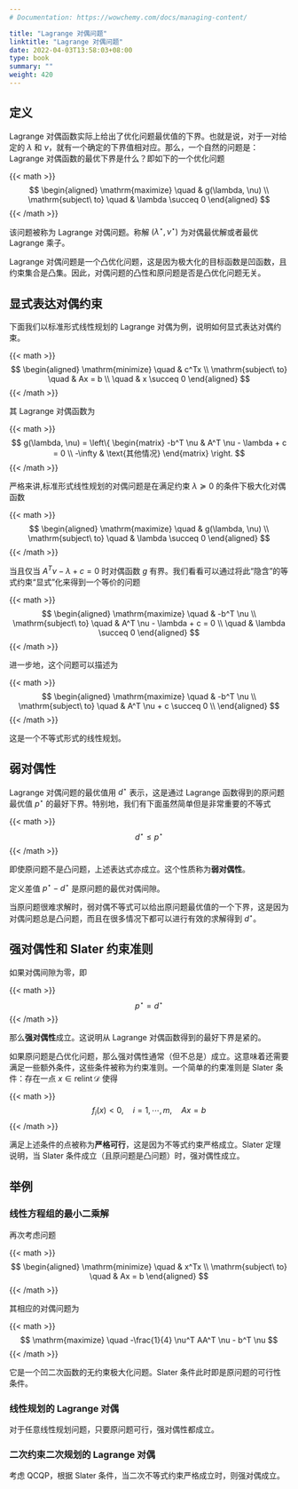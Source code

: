 ```yaml
---
# Documentation: https://wowchemy.com/docs/managing-content/

title: "Lagrange 对偶问题"
linktitle: "Lagrange 对偶问题"
date: 2022-04-03T13:58:03+08:00
type: book
summary: ""
weight: 420
---
```


<!--more-->

## 定义

Lagrange 对偶函数实际上给出了优化问题最优值的下界。也就是说，对于一对给定的 $\lambda$ 和 $\nu$，就有一个确定的下界值相对应。那么，一个自然的问题是：Lagrange 对偶函数的最优下界是什么？即如下的一个优化问题

{{< math >}}
$$
\begin{aligned}
    \mathrm{maximize} \quad & g(\lambda, \nu) \\
    \mathrm{subject\ to} \quad & \lambda \succeq 0
\end{aligned}
$$
{{< /math >}}

该问题被称为 Lagrange 对偶问题。称解 $(\lambda^{\star}, \nu^{\star})$ 为对偶最优解或者最优 Lagrange 乘子。

Lagrange 对偶问题是一个凸优化问题，这是因为极大化的目标函数是凹函数，且约束集合是凸集。因此，对偶问题的凸性和原问题是否是凸优化问题无关。

## 显式表达对偶约束

下面我们以标准形式线性规划的 Lagrange 对偶为例，说明如何显式表达对偶约束。

{{< math >}}
$$
\begin{aligned}
    \mathrm{minimize} \quad & c^Tx \\
    \mathrm{subject\ to} \quad & Ax = b \\
    \quad & x \succeq 0
\end{aligned}
$$
{{< /math >}}

其 Lagrange 对偶函数为

{{< math >}}
$$
g(\lambda, \nu) = \left\{
    \begin{matrix}
        -b^T \nu & A^T \nu - \lambda + c = 0 \\
        -\infty & \text{其他情况}
    \end{matrix}
\right.
$$
{{< /math >}}

严格来讲,标准形式线性规划的对偶问题是在满足约束 $\lambda \succeq 0$ 的条件下极大化对偶函数

{{< math >}}
$$
\begin{aligned}
    \mathrm{maximize} \quad & g(\lambda, \nu) \\
    \mathrm{subject\ to} \quad & \lambda \succeq 0
\end{aligned}
$$
{{< /math >}}

当且仅当 $A^T \nu - \lambda + c = 0$ 时对偶函数 $g$ 有界。我们看看可以通过将此“隐含”的等式约束“显式”化来得到一个等价的问题

{{< math >}}
$$
\begin{aligned}
    \mathrm{maximize} \quad & -b^T \nu \\
    \mathrm{subject\ to} \quad & A^T \nu - \lambda + c = 0 \\
    \quad & \lambda \succeq 0
\end{aligned}
$$
{{< /math >}}

进一步地，这个问题可以描述为

{{< math >}}
$$
\begin{aligned}
    \mathrm{maximize} \quad & -b^T \nu \\
    \mathrm{subject\ to} \quad & A^T \nu + c \succeq 0 \\
\end{aligned}
$$
{{< /math >}}

这是一个不等式形式的线性规划。

## 弱对偶性

Lagrange 对偶问题的最优值用 $d^{\star}$ 表示，这是通过 Lagrange 函数得到的原问题最优值 $p^{\star}$ 的最好下界。特别地，我们有下面虽然简单但是非常重要的不等式

{{< math >}}
$$
d^{\star} \leqslant p^{\star}
$$
{{< /math >}}

即使原问题不是凸问题，上述表达式亦成立。这个性质称为**弱对偶性**。

定义差值 $p^{\star} - d^{\star}$ 是原问题的最优对偶间隙。

当原问题很难求解时，弱对偶不等式可以给出原问题最优值的一个下界，这是因为对偶问题总是凸问题，而且在很多情况下都可以进行有效的求解得到 $d^{\star}$。

## 强对偶性和 Slater 约束准则

如果对偶间隙为零，即

{{< math >}}
$$
p^{\star} = d^{\star}
$$
{{< /math >}}

那么**强对偶性**成立。这说明从 Lagrange 对偶函数得到的最好下界是紧的。

如果原问题是凸优化问题，那么强对偶性通常（但不总是）成立。这意味着还需要满足一些额外条件，这些条件被称为约束准则。一个简单的约束准则是 Slater 条件：存在一点 $x \in \operatorname{relint} \mathcal{D}$ 使得

{{< math >}}
$$
f_i(x) < 0, \quad i=1,\cdots,m, \quad Ax = b
$$
{{< /math >}}

满足上述条件的点被称为**严格可行**，这是因为不等式约束严格成立。Slater 定理说明，当 Slater 条件成立（且原问题是凸问题）时，强对偶性成立。

## 举例

### 线性方程组的最小二乘解

再次考虑问题

{{< math >}}
$$
\begin{aligned}
    \mathrm{minimize} \quad & x^Tx \\
    \mathrm{subject\ to} \quad & Ax = b
\end{aligned}
$$
{{< /math >}}

其相应的对偶问题为

{{< math >}}
$$
\mathrm{maximize} \quad -\frac{1}{4} \nu^T AA^T \nu - b^T \nu
$$
{{< /math >}}

它是一个凹二次函数的无约束极大化问题。Slater 条件此时即是原问题的可行性条件。

### 线性规划的 Lagrange 对偶

对于任意线性规划问题，只要原问题可行，强对偶性都成立。

### 二次约束二次规划的 Lagrange 对偶

考虑 QCQP，根据 Slater 条件，当二次不等式约束严格成立时，则强对偶成立。